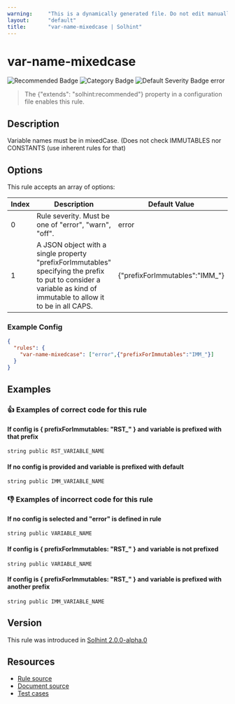 ```yaml
---
warning:     "This is a dynamically generated file. Do not edit manually."
layout:      "default"
title:       "var-name-mixedcase | Solhint"
---
```


# var-name-mixedcase
![Recommended Badge](https://img.shields.io/badge/-Recommended-brightgreen)
![Category Badge](https://img.shields.io/badge/-Style%20Guide%20Rules-informational)
![Default Severity Badge error](https://img.shields.io/badge/Default%20Severity-error-red)
> The {"extends": "solhint:recommended"} property in a configuration file enables this rule.


## Description
Variable names must be in mixedCase. (Does not check IMMUTABLES nor CONSTANTS (use inherent rules for that)

## Options
This rule accepts an array of options:

| Index | Description                                                                                                                                                        | Default Value                  |
| ----- | ------------------------------------------------------------------------------------------------------------------------------------------------------------------ | ------------------------------ |
| 0     | Rule severity. Must be one of "error", "warn", "off".                                                                                                              | error                          |
| 1     | A JSON object with a single property "prefixForImmutables" specifying the prefix to put to consider a variable as kind of immutable to allow it to be in all CAPS. | {"prefixForImmutables":"IMM_"} |


### Example Config
```json
{
  "rules": {
    "var-name-mixedcase": ["error",{"prefixForImmutables":"IMM_"}]
  }
}
```


## Examples
### 👍 Examples of **correct** code for this rule

#### If config is { prefixForImmutables: "RST_" } and variable is prefixed with that prefix

```solidity
string public RST_VARIABLE_NAME
```

#### If no config is provided and variable is prefixed with default

```solidity
string public IMM_VARIABLE_NAME
```

### 👎 Examples of **incorrect** code for this rule

#### If no config is selected and "error" is defined in rule

```solidity
string public VARIABLE_NAME
```

#### If config is { prefixForImmutables: "RST_" } and variable is not prefixed

```solidity
string public VARIABLE_NAME
```

#### If config is { prefixForImmutables: "RST_" } and variable is prefixed with another prefix

```solidity
string public IMM_VARIABLE_NAME
```

## Version
This rule was introduced in [Solhint 2.0.0-alpha.0](https://github.com/protofire/solhint/blob/v2.0.0-alpha.0)

## Resources
- [Rule source](https://github.com/protofire/solhint/blob/master/lib/rules/naming/var-name-mixedcase.js)
- [Document source](https://github.com/protofire/solhint/blob/master/docs/rules/naming/var-name-mixedcase.md)
- [Test cases](https://github.com/protofire/solhint/blob/master/test/rules/naming/var-name-mixedcase.js)
